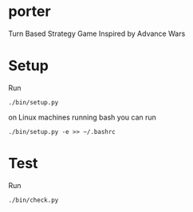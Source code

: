 porter
======

Turn Based Strategy Game Inspired by Advance Wars

Setup
=====

Run

    ./bin/setup.py

on Linux machines running bash you can run

    ./bin/setup.py -e >> ~/.bashrc


Test
====

Run

    ./bin/check.py
